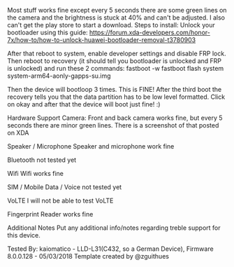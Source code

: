 Most stuff works fine except every 5 seconds there are some green lines on the camera and the brightness is stuck at 40% and can't be adjusted. I also can't get the play store to start a download. Steps to install: Unlock your bootloader using this guide: https://forum.xda-developers.com/honor-7x/how-to/how-to-unlock-huawei-bootloader-removal-t3780903

After that reboot to system, enable developer settings and disable FRP lock. Then reboot to recovery (it should tell you bootloader is unlocked and FRP is unlocked) and run these 2 commands: 
fastboot -w
fastboot flash system system-arm64-aonly-gapps-su.img

Then the device will bootloop 3 times. This is FINE! After the third boot the recovery tells you that the data partition has to be low level formatted. Click on okay and after that the device will boot just fine! :)

Hardware Support
Camera:
Front and back camera works fine, but every 5 seconds there are minor green lines. There is a screenshot of that posted on XDA

Speaker / Microphone
Speaker and microphone work fine

Bluetooth
not tested yet

Wifi
Wifi works fine

SIM / Mobile Data / Voice
not tested yet

VoLTE
I will not be able to test VoLTE

Fingerprint Reader
works fine

Additional Notes
Put any additional info/notes regarding treble support for this device.

Tested By:
kaiomatico - LLD-L31(C432, so a German Device), Firmware 8.0.0.128 - 05/03/2018
Template created by @zguithues